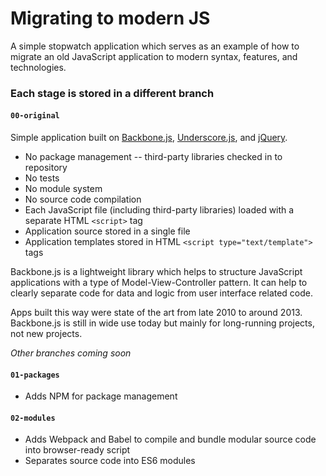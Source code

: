 # Migrating to modern JS

A simple stopwatch application which serves as an example of how to migrate an old JavaScript application to modern syntax, features, and technologies.

### Each stage is stored in a different branch

#### `00-original`

Simple application built on [Backbone.js](http://backbonejs.org/), [Underscore.js](http://underscorejs.org/), and [jQuery](https://jquery.com/).

* No package management -- third-party libraries checked in to repository
* No tests
* No module system
* No source code compilation
* Each JavaScript file (including third-party libraries) loaded with a separate HTML `<script>` tag
* Application source stored in a single file
* Application templates stored in HTML `<script type="text/template">` tags

Backbone.js is a lightweight library which helps to structure JavaScript applications
with a type of Model-View-Controller pattern.
It can help to clearly separate code for data and logic from user interface related code.

Apps built this way were state of the art from late 2010 to around 2013.
Backbone.js is still in wide use today but mainly for long-running projects, not new projects.


_Other branches coming soon_

#### `01-packages`

* Adds NPM for package management

#### `02-modules`

* Adds Webpack and Babel to compile and bundle modular source code into browser-ready script
* Separates source code into ES6 modules
